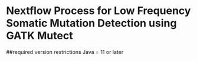 # Nextflow Process for Low Frequency Somatic Mutation Detection using GATK Mutect
##required version restrictions
Java = 11 or later

